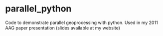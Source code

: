 parallel_python
===============

Code to demonstrate parallel geoprocessing with python.
Used in my 2011 AAG paper presentation (slides available at my website)

